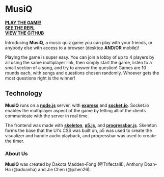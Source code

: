 # **MusiQ**

[**PLAY THE GAME!**](https://musiq--trifectaiii.repl.co/)\
[**SEE THE REPL**](https://repl.it/@TrifectaIII/MusiQ)\
[**VIEW THE GITHUB**](https://github.com/TrifectaIII/replit-music-jam)

Introducing **MusiQ**, a music quiz game you can play with your friends, or anybody else with access to a browser (desktop **AND/OR** mobile)!

Playing the game is super easy. You can join a lobby of up to 4 players by all using the same multiplayer link, then simply start the game, listen to a small section of a song, and try to answer the question! Games are 10 rounds each, with songs and questions chosen randomly. Whoever gets the most questions right is the winner!

## Technology

**MusiQ** runs on a [**node.js**](https://nodejs.org/) server, with [**express**](https://expressjs.com/) and [**socket.io**](https://socket.io/). Socket.io enables the multiplayer aspect of the game by letting all of the clients communicate with the server in real time.

The frontend was made with [**skeleton**](http://getskeleton.com/), [**p5.js**](https://p5js.org/), and [**progressbar.js**](https://progressbarjs.readthedocs.io/). Skeleton forms the base that the UI's CSS was built on, p5 was used to create the visualizer and handle audio playback, and progressbar was used to create the timer.

### About Us
**MusiQ** was created by Dakota Madden-Fong (@TrifectaIII), Anthony Doan-Ha (@adoanha) and Jie Chen (@jchen26).
